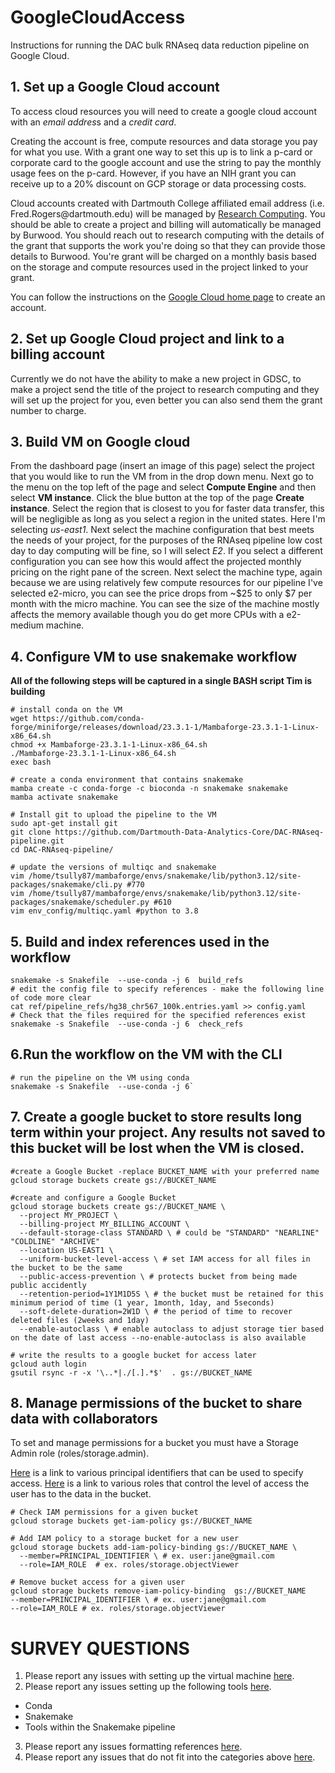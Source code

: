 # GoogleCloudAccess
Instructions for running the DAC bulk RNAseq data reduction pipeline on Google Cloud. 


## 1. Set up a Google Cloud account
To access cloud resources you will need to create a google cloud account with an *email addres*s and a *credit card*. 

Creating the account is free, compute resources and data storage you pay for what you use. With a grant one way to set this up is to link a p-card or corporate card to the google account and use the string to pay the monthly usage fees on the p-card. However, if you have an NIH grant you can receive up to a 20% discount on GCP storage or data processing costs. 

Cloud accounts created with Dartmouth College affiliated email address (i.e. Fred.Rogers[]()@dartmouth.edu) will be managed by [Research Computing](Research.Computing@dartmouth.edu). You should be able to create a project and billing will automatically be managed by Burwood. You should reach out to research computing with the details of the grant that supports the work you're doing so that they can provide those details to Burwood. You're grant will be charged on a monthly basis based on the storage and compute resources used in the project linked to your grant. 

You can follow the instructions on the [Google Cloud home page](cloud.google.com/free) to create an account. 

## 2. Set up Google Cloud project and link to a billing account

Currently we do not have the ability to make a new project in GDSC, to make a project send the title of the project to research computing and they will set up the project for you, even better you can also send them the grant number to charge.

## 3. Build VM on Google cloud

From the dashboard page (insert an image of this page) select the project that you would like to run the VM from in the drop down menu. 
Next go to the menu on the top left of the page and select **Compute Engine** and then select **VM instance**.
Click the blue button at the top of the page **Create instance**.
Select the region that is closest to you for faster data transfer, this will be negligible as long as you select a region in the united states. Here I'm selecting *us-east1*.
Next select the machine configuration that best meets the needs of your project, for the purposes of the RNAseq pipeline low cost day to day computing will be fine, so I will select *E2*. If you select a different configuration you can see how this would affect the projected monthly pricing on the right pane of the screen. 
Next select the machine type, again because we are using relatively few compute resources for our pipeline I've selected e2-micro, you can see the price drops from ~$25 to only $7 per month with the micro machine. You can see the size of the machine mostly affects the memory available though you do get more CPUs with a e2-medium machine.

## 4. Configure VM to use snakemake workflow 
  **All of the following steps will be captured in a single BASH script Tim is building**
```
# install conda on the VM
wget https://github.com/conda-forge/miniforge/releases/download/23.3.1-1/Mambaforge-23.3.1-1-Linux-x86_64.sh
chmod +x Mambaforge-23.3.1-1-Linux-x86_64.sh
./Mambaforge-23.3.1-1-Linux-x86_64.sh
exec bash

# create a conda environment that contains snakemake
mamba create -c conda-forge -c bioconda -n snakemake snakemake
mamba activate snakemake

# Install git to upload the pipeline to the VM
sudo apt-get install git
git clone https://github.com/Dartmouth-Data-Analytics-Core/DAC-RNAseq-pipeline.git
cd DAC-RNAseq-pipeline/

# update the versions of multiqc and snakemake
vim /home/tsully87/mambaforge/envs/snakemake/lib/python3.12/site-packages/snakemake/cli.py #770
vim /home/tsully87/mambaforge/envs/snakemake/lib/python3.12/site-packages/snakemake/scheduler.py #610
vim env_config/multiqc.yaml #python to 3.8
```

## 5. Build and index references used in the workflow
```
snakemake -s Snakefile  --use-conda -j 6  build_refs
# edit the config file to specify references - make the following line of code more clear
cat ref/pipeline_refs/hg38_chr567_100k.entries.yaml >> config.yaml
# Check that the files required for the specified references exist
snakemake -s Snakefile  --use-conda -j 6  check_refs
```

## 6.Run the workflow on the VM with the CLI

```
# run the pipeline on the VM using conda
snakemake -s Snakefile  --use-conda -j 6`
```
## 7. Create a google bucket to store results long term within your project. Any results not saved to this bucket will be lost when the VM is closed.

```
#create a Google Bucket -replace BUCKET_NAME with your preferred name
gcloud storage buckets create gs://BUCKET_NAME 
```

```
#create and configure a Google Bucket
gcloud storage buckets create gs://BUCKET_NAME \
  --project MY_PROJECT \
  --billing-project MY_BILLING_ACCOUNT \ 
  --default-storage-class STANDARD \ # could be "STANDARD" "NEARLINE" "COLDLINE" "ARCHIVE"
  --location US-EAST1 \
  --uniform-bucket-level-access \ # set IAM access for all files in the bucket to be the same
  --public-access-prevention \ # protects bucket from being made public accidently
  --retention-period=1Y1M1D5S \ # the bucket must be retained for this minimum period of time (1 year, 1month, 1day, and 5seconds)
  --soft-delete-duration=2W1D \ # the period of time to recover deleted files (2weeks and 1day)
  --enable-autoclass \ # enable autoclass to adjust storage tier based on the date of last access --no-enable-autoclass is also available
```

```
# write the results to a google bucket for access later
gcloud auth login
gsutil rsync -r -x '\..*|./[.].*$'  . gs://BUCKET_NAME
```

## 8. Manage permissions of the bucket to share data with collaborators

To set and manage permissions for a bucket you must have a Storage Admin role (roles/storage.admin). 

[Here](https://cloud.google.com/iam/docs/principal-identifiers) is a link to various principal identifiers that can be used to specify access.
[Here](https://cloud.google.com/storage/docs/access-control/iam-roles) is a link to various roles that control the level of access the user has to the data in the bucket.
```
# Check IAM permissions for a given bucket
gcloud storage buckets get-iam-policy gs://BUCKET_NAME

# Add IAM policy to a storage bucket for a new user
gcloud storage buckets add-iam-policy-binding gs://BUCKET_NAME \
  --member=PRINCIPAL_IDENTIFIER \ # ex. user:jane@gmail.com 
  --role=IAM_ROLE  # ex. roles/storage.objectViewer 

# Remove bucket access for a given user
gcloud storage buckets remove-iam-policy-binding  gs://BUCKET_NAME 
--member=PRINCIPAL_IDENTIFIER \ # ex. user:jane@gmail.com 
--role=IAM_ROLE # ex. roles/storage.objectViewer
```

# SURVEY QUESTIONS

1. Please report any issues with setting up the virtual machine [here](https://sites.dartmouth.edu/cqb/google-cloud-analyst-feedback-form-VM/).
2. Please report any issues setting up the following tools [here](https://sites.dartmouth.edu/cqb/google-cloud-analyst-feedback-tools/). 
  - Conda
  - Snakemake
  - Tools within the Snakemake pipeline
3. Please report any issues formatting references [here](https://sites.dartmouth.edu/cqb/google-cloud-analyst-feedback-refs/).
4. Please report any issues that do not fit into the categories above [here](https://sites.dartmouth.edu/cqb/google-cloud-analyst-feedback-general/).
